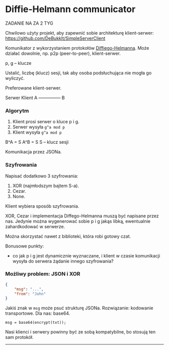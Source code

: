 # Diffie-Helmann communicator

ZADANIE NA ZA 2 TYG

Chwilowo użyty projekt, aby zapewnić sobie architekturę klient-serwer: https://github.com/DeBukkIt/SimpleServerClient

Komunikator z wykorzystaniem protokołów [Diffiego-Helmanna][1].
Może działać dowolnie, np. p2p (peer-to-peer), klient-serwer.

p, g – klucze

Ustalić, liczbę (klucz) sesji, tak aby osoba podsłuchująca nie mogła go wyliczyć.

Preferowane klient-serwer.

Serwer 		Klient
A –––––––––– B


### Algorytm

1. Klient prosi serwer o kluce p i g.
2. Serwer wysyła `g^a mod p`
3. Klient wysyła `g^a mod p`

B^A = S
A^B = S
S – klucz sesji

Komunikacja przez JSONa.


### Szyfrowania

Napisać dodatkowo 3 szyfrowania:
1. XOR (najmłodszym bajtem S-a).
2. Cezar.
3. None.

Klient wybiera sposób szyfrowania.


XOR, Cezar i implementacja Diffego-Helmanna muszą być napisane przez nas. Jedynie można wygenerować sobie p i g jakąs libką, ewentualnie zahardkodować w serwerze.

Można skorzystać nawet z biblioteki, która robi gotowy czat.


Bonusowe punkty:
- co jak p i g jest dynamicznie wyznaczane, i klient w czasie komunikacji wysyła do serwera żądanie innego szyfrowania?


### Możliwy problem: JSON i XOR

```json
{
	"msg": "...",
	"from": "John"
}
```

Jakiś znak w `msg` może psuć strukturę JSONa.
Rozwiązanie: kodowanie transportowe. Dla nas: base64.

`msg = base64(encrypt(txt));`


Nasi klienci i serwery powinny być ze sobą kompatybilne, bo stosują ten sam protokół.


----------

[1]: https://en.wikipedia.org/wiki/Diffie–Hellman_key_exchange

